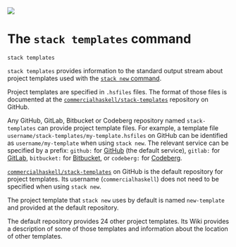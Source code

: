 <div class="hidden-warning"><a href="https://docs.haskellstack.org/"><img src="https://cdn.jsdelivr.net/gh/commercialhaskell/stack/doc/img/hidden-warning.svg"></a></div>

# The `stack templates` command

~~~text
stack templates
~~~

`stack templates` provides information to the standard output stream about
project templates used with the [`stack new` command](new_command.md).

Project templates are specified in `.hsfiles` files. The format of those files
is documented at the
[`commercialhaskell/stack-templates`](https://github.com/commercialhaskell/stack-templates#project-template-format)
repository on GitHub.

Any GitHub, GitLab, Bitbucket or Codeberg repository named `stack-templates`
can provide project template files. For example, a template file
`username/stack-templates/my-template.hsfiles` on GitHub can be identified as
`username/my-template` when using `stack new`. The relevant service can be
specified by a prefix: `github:` for [GitHub](https://github.com/) (the default
service), `gitlab:` for [GitLab](https://gitlab.com), `bitbucket:` for
[Bitbucket](https://bitbucket.com), or `codeberg:` for
[Codeberg](https://codeberg.org).

[`commercialhaskell/stack-templates`](https://github.com/commercialhaskell/stack-templates#project-template-format)
on GitHub is the default repository for project templates. Its username
(`commercialhaskell`) does not need to be specified when using `stack new`.

The project template that `stack new` uses by default is named `new-template`
and provided at the default repository.

The default repository provides 24 other project templates. Its Wiki provides
a description of some of those templates and information about the location of
other templates.
